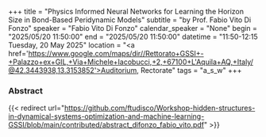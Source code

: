 +++
title = "Physics Informed Neural Networks for Learning the Horizon Size in Bond-Based Peridynamic Models"
subtitle = "by Prof. Fabio Vito Di Fonzo"
speaker = "Fabio Vito Di Fonzo"
calendar_speaker = "None"
begin = "2025/05/20  11:50:00"
end = "2025/05/20  11:50:00"
datetime = "11:50-12:15 Tuesday, 20 May 2025"
location = "<a href='https://www.google.com/maps/dir//Rettorato+GSSI+-+Palazzo+ex+GIL,+Via+Michele+Iacobucci,+2,+67100+L'Aquila+AQ,+Italy/@42.3443938,13.3153852'>Auditorium, Rectorate</a>"
tags = "a_s_w"
+++

### Abstract
{{< redirect url="https://github.com/ftudisco/Workshop-hidden-structures-in-dynamical-systems-optimization-and-machine-learning-GSSI/blob/main/contributed/abstract_difonzo_fabio_vito.pdf" >}}
